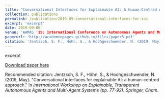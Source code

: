 ```yaml
---
title: "Conversational Interfaces for Explainable AI: A Human-Centred Approach"
collection: publications
permalink: /publication/2019-09-conversational-interfaces-for-xai
excerpt: 'excerpt'
date: 2019-09-00
venue: 'AAMAS '19: International Conference on Autonomous Agents and Multiagent Systems'
paperurl: 'http://academicpages.github.io/files/paper3.pdf'
citation: 'Jentzsch, S. F., Höhn, S., & Hochgeschwender, N. (2019, May). &quot;Conversational interfaces for explainable AI: a human-centred approach.&quot; In <i>International Workshop on Explainable, Transparent Autonomous Agents and Multi-Agent Systems<i> (pp. 77-92). Springer, Cham.'
---
```

excerpt

[Download paper here](https://orbilu.uni.lu/bitstream/10993/39940/1/extraamas2019-conversational_interfaces_for_XAI-Jentzsch_Hoehn_Hochgeschwender.pdf)

Recommended citation: Jentzsch, S. F., Höhn, S., & Hochgeschwender, N. (2019, May). "Conversational interfaces for explainable AI: a human-centred approach." In <i>International Workshop on Explainable, Transparent Autonomous Agents and Multi-Agent Systems <i>(pp. 77-92). Springer, Cham.